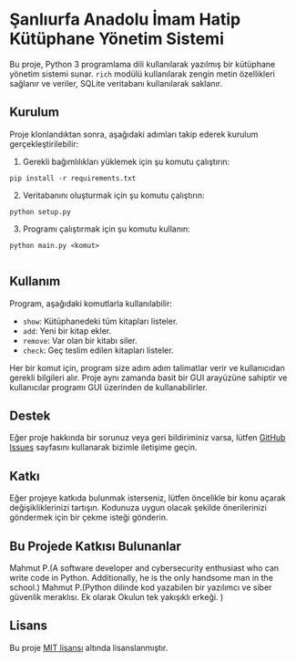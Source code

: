 # Şanlıurfa Anadolu İmam Hatip Kütüphane Yönetim Sistemi

Bu proje, Python 3 programlama dili kullanılarak yazılmış bir kütüphane yönetim sistemi sunar. `rich` modülü kullanılarak zengin metin özellikleri sağlanır ve veriler, SQLite veritabanı kullanılarak saklanır.

## Kurulum

Proje klonlandıktan sonra, aşağıdaki adımları takip ederek kurulum gerçekleştirilebilir:

1. Gerekli bağımlılıkları yüklemek için şu komutu çalıştırın:
```
pip install -r requirements.txt
```
2. Veritabanını oluşturmak için şu komutu çalıştırın:
```
python setup.py
```
3. Programı çalıştırmak için şu komutu kullanın:
```
python main.py <komut>


```
## Kullanım

Program, aşağıdaki komutlarla kullanılabilir:

- `show`: Kütüphanedeki tüm kitapları listeler.
- `add`: Yeni bir kitap ekler.
- `remove`: Var olan bir kitabı siler.
- `check`: Geç teslim edilen kitapları listeler.

Her bir komut için, program size adım adım talimatlar verir ve kullanıcıdan gerekli bilgileri alır. Proje aynı zamanda basit bir GUI arayüzüne sahiptir ve kullanıcılar programı GUI üzerinden de kullanabilirler.

## Destek

Eğer proje hakkında bir sorunuz veya geri bildiriminiz varsa, lütfen [GitHub Issues](https://github.com/C0derByM4H6301/Saihl-Library-Software/issues) sayfasını kullanarak bizimle iletişime geçin.

## Katkı

Eğer projeye katkıda bulunmak isterseniz, lütfen öncelikle bir konu açarak değişikliklerinizi tartışın. Kodunuza uygun olacak şekilde önerilerinizi göndermek için bir çekme isteği gönderin.

## Bu Projede Katkısı Bulunanlar

Mahmut P.(A software developer and cybersecurity enthusiast who can write code in Python. Additionally, he is the only handsome man in the school.)
Mahmut P.(Python dilinde kod yazabilen bir yazılımcı ve siber güvenlik meraklısı. Ek olarak Okulun tek yakışıklı erkeği. )

## Lisans

Bu proje [MIT lisansı](https://github.com/C0derByM4H6301/Saihl-Library-Software/blob/main/LICENSE) altında lisanslanmıştır.
